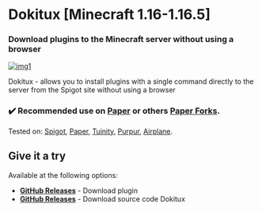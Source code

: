   <h1>Dokitux [Minecraft 1.16-1.16.5]</h1>
  <h3>Download plugins to the Minecraft server without using a browser</h3>
  
[![img1](https://img.shields.io/discord/720917120862519347?label=discord&logo=discord&style=for-the-badge)](https://discord.io/stumpstudio)

<p align="left">Dokitux - allows you to install plugins with a single command directly to the server from the Spigot site without using a browser</p>

<h3>✔️ Recommended use on <a href="https://github.com/PaperMC/Paper">Paper</a> or others <a href="https://github.com/Tuinity/Tuinity">Paper Forks</a>.</h3>
Tested on: <a href="https://getbukkit.org/">Spigot</a>, <a href="https://github.com/PaperMC/Paper">Paper</a>, <a href="https://github.com/Tuinity/Tuinity">Tuinity</a>,
<a href="https://github.com/pl3xgaming/Purpur">Purpur</a>, <a href="https://github.com/TECHNOVE/Airplane">Airplane</a>.

## Give it a try ##
Available at the following options:

* **[GitHub Releases](https://github.com/StumpStudio/Dokitux/releases)** - Download plugin
* **[GitHub Releases](https://github.com/StumpStudio/Dokitux/releases)** - Download source code Dokitux
